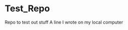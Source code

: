 # Test_Repo
Repo to test out stuff
A   l i n e   I   w r o t e   o n   m y   l o c a l   c o m p u t e r  
 